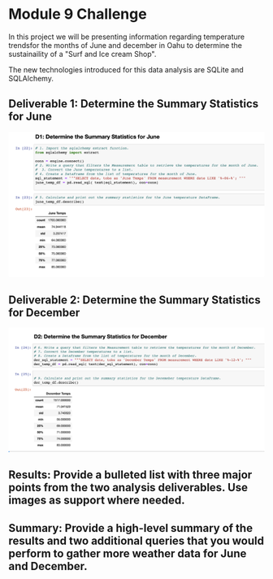 # Module 9 Challenge

In this project we will be presenting information regarding temperature trendsfor the months of June and december in Oahu to determine the sustainaility of a "Surf and Ice cream Shop".

The new technologies introduced for this data analysis are SQLite and SQLAlchemy.


## Deliverable 1: Determine the Summary Statistics for June
![](/images/June_summaryScreenShot.png)
## Deliverable 2: Determine the Summary Statistics for December
![](/images/Dec_summaryScreenShot.png)

## Results: Provide a bulleted list with three major points from the two analysis deliverables. Use images as support where needed.
## Summary: Provide a high-level summary of the results and two additional queries that you would perform to gather more weather data for June and December.
